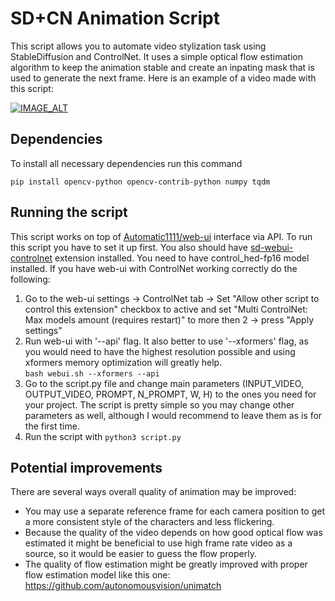 # SD+CN Animation Script
This script allows you to automate video stylization task using StableDiffusion and ControlNet. It uses a simple optical flow estimation algorithm to keep the animation stable and create an inpating mask that is used to generate the next frame. Here is an example of a video made with this script:

[![IMAGE_ALT](https://img.youtube.com/vi/j-0niEMm6DU/0.jpg)](https://youtu.be/j-0niEMm6DU)

## Dependencies
To install all necessary dependencies run this command
```
pip install opencv-python opencv-contrib-python numpy tqdm
```

## Running the script
This script works on top of [Automatic1111/web-ui](https://github.com/AUTOMATIC1111/stable-diffusion-webui) interface via API. To run this script you have to set it up first. You also should have [sd-webui-controlnet](https://github.com/Mikubill/sd-webui-controlnet) extension installed. You need to have control_hed-fp16 model installed. If you have web-ui with ControlNet working correctly do the following:
1. Go to the web-ui settings -> ControlNet tab -> Set "Allow other script to control this extension" checkbox to active and set "Multi ControlNet: Max models amount (requires restart)" to more then 2 -> press "Apply settings"
2. Run web-ui with '--api' flag. It also better to use '--xformers' flag, as you would need to have the highest resolution possible and using xformers memory optimization will greatly help.   
```bash webui.sh --xformers --api```
3. Go to the script.py file and change main parameters (INPUT_VIDEO, OUTPUT_VIDEO, PROMPT, N_PROMPT, W, H) to the ones you need for your project. The script is pretty simple so you may change other parameters as well, although I would recommend to leave them as is for the first time.
4. Run the script with ```python3 script.py```

## Potential improvements
There are several ways overall quality of animation may be improved:
* You may use a separate reference frame for each camera position to get a more consistent style of the characters and less flickering.
* Because the quality of the video depends on how good optical flow was estimated it might be beneficial to use high frame rate video as a source, so it would be easier to guess the flow properly.
* The quality of flow estimation might be greatly improved with proper flow estimation model like this one: https://github.com/autonomousvision/unimatch
